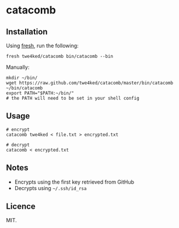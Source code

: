 # catacomb

## Installation

Using [fresh], run the following:

```
fresh twe4ked/catacomb bin/catacomb --bin
```

Manually:

```
mkdir ~/bin/
wget https://raw.github.com/twe4ked/catacomb/master/bin/catacomb ~/bin/catacomb
export PATH="$PATH:~/bin/"
# the PATH will need to be set in your shell config
```

## Usage

```
# encrypt
catacomb twe4ked < file.txt > encrypted.txt

# decrypt
catacomb < encrypted.txt
```

## Notes

* Encrypts using the first key retrieved from GitHub
* Decrypts using `~/.ssh/id_rsa`

## Licence

MIT.

[fresh]: https://github.com/freshshell/fresh
